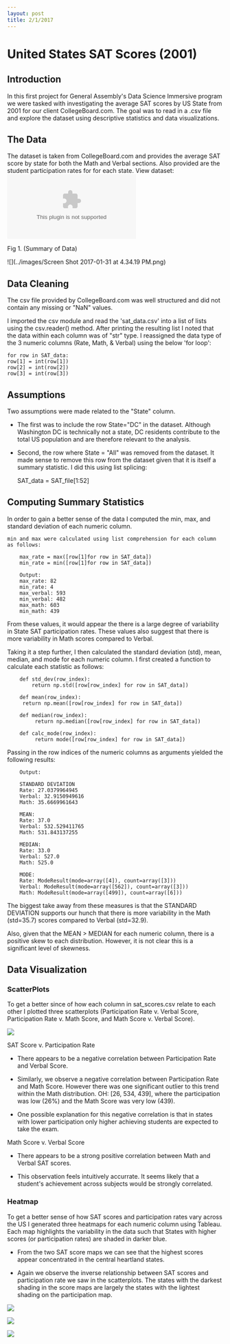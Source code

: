 ```yaml
---
layout: post
title: 2/1/2017
---
```

# United States SAT Scores (2001)

## Introduction
In this first project for General Assembly's Data Science Immersive program we were tasked with investigating the average SAT scores by US State from 2001 for our client CollegeBoard.com. The goal was to read in a .csv file and explore the dataset using descriptive statistics and data visualizations.

## The Data
The dataset is taken from CollegeBoard.com and provides the average SAT score by state for both the Math and Verbal sections. Also provided are the student participation rates for for each state. View dataset: ![sat_scores.csv](/_posts/assets/2017-2-1-sat_scores.csv)

Fig 1. (Summary of Data)

![](../images/Screen Shot 2017-01-31 at 4.34.19 PM.png)



## Data Cleaning
The csv file provided by CollegeBoard.com was well structured and did not contain any missing or "NaN" values.

I imported the csv module and read the 'sat_data.csv' into a list of lists using the csv.reader() method. After printing the resulting list I noted that the data within each column was of "str" type. I reassigned the data type of the 3 numeric columns (Rate, Math, & Verbal) using the below 'for loop':

    for row in SAT_data:
    row[1] = int(row[1])
    row[2] = int(row[2])
    row[3] = int(row[3])  


## Assumptions  

Two assumptions were made related to the "State" column.
* The first was to include the row State="DC" in the dataset. Although Washington DC is technically not a state, DC residents contribute to the total US population and are therefore relevant to the analysis.
* Second, the row where State = "All" was removed from the dataset. It made sense to remove this row from the dataset given that it is itself a summary statistic. I did this using list splicing:

    SAT_data = SAT_file[1:52]

## Computing Summary Statistics

In order to gain a better sense of the data I computed the min, max, and standard deviation of each numeric column.  

    min and max were calculated using list comprehension for each column as follows:

        max_rate = max([row[1]for row in SAT_data])
        min_rate = min([row[1]for row in SAT_data])

        Output:
        max_rate: 82
        min_rate: 4
        max_verbal: 593
        min_verbal: 482
        max_math: 603
        min_math: 439

From these values, it would appear the there is a large degree of variability in State SAT participation rates. These values also suggest that there is more variability in Math scores compared to Verbal.

Taking it a step further, I then calculated the standard deviation (std), mean, median, and mode for each numeric column. I first created a function to calculate each statistic as follows:

        def std_dev(row_index):
    	    return np.std([row[row_index] for row in SAT_data])

        def mean(row_index):
         return np.mean([row[row_index] for row in SAT_data])

        def median(row_index):
             return np.median([row[row_index] for row in SAT_data])

        def calc_mode(row_index):
             return mode([row[row_index] for row in SAT_data])

Passing in the row indices of the numeric columns as arguments yielded the following results:

        Output:

        STANDARD DEVIATION
        Rate: 27.0379964945
        Verbal: 32.9150949616
        Math: 35.6669961643

        MEAN:
        Rate: 37.0
        Verbal: 532.529411765
        Math: 531.843137255

        MEDIAN:
        Rate: 33.0
        Verbal: 527.0
        Math: 525.0

        MODE:
        Rate: ModeResult(mode=array([4]), count=array([3]))
        Verbal: ModeResult(mode=array([562]), count=array([3]))
        Math: ModeResult(mode=array([499]), count=array([6]))

The biggest take away from these measures is that the STANDARD DEVIATION supports our hunch that there is more variability in the Math (std=35.7) scores compared to Verbal (std=32.9).

Also, given that the MEAN > MEDIAN for each numeric column, there is a positive skew to each distribution. However, it is not clear this is a significant level of skewness.

## Data Visualization

### ScatterPlots

To get a better since of how each column in sat_scores.csv relate to each other I plotted three scatterplots (Participation Rate v. Verbal Score, Participation Rate v. Math Score,  and Math Score v. Verbal Score).

![](../images/SAT_Scatter.png)

SAT Score v. Participation Rate

* There appears to be a negative correlation between Participation Rate and Verbal Score.

* Similarly, we observe a negative correlation between Participation Rate and Math Score. However there was one significant outlier to this trend within the Math distribution. OH: [26, 534, 439], where the participation was low (26%) and the Math Score was very low (439).

* One possible explanation for this negative correlation is that in states with lower participation only higher achieving students are expected to take the exam.

Math Score v. Verbal Score


* There appears to be a strong positive correlation between Math and Verbal SAT scores.

* This observation feels intuitively accurrate. It seems likely that a student's achievement across subjects would be strongly correlated.

### Heatmap

To get a better sense of how SAT scores and participation rates vary across the US I generated three heatmaps for each numeric column using Tableau.  Each map highlights the variability in the data such that States with higher scores (or participation rates) are shaded in darker blue.

* From the two SAT score maps we can see that the highest scores appear concentrated in the central heartland states.

* Again we observe the inverse relationship between SAT scores and participation rate we saw in the scatterplots. The states with the darkest shading in the score maps are largely the states with the lightest shading on the participation map.   

![](../images/SAT_Math_Heatmap.png)

![](../images/SAT_Verbal_Heatmap.png)

![](../images/SAT_Particpation_Heatmap.png)
